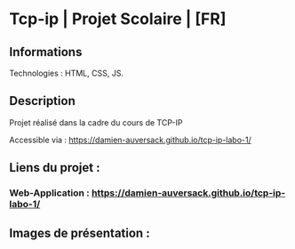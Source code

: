 # Tcp-ip | Projet Scolaire | [FR]
## Informations

Technologies : HTML, CSS, JS.

## Description

Projet réalisé dans la cadre du cours de TCP-IP

Accessible via : https://damien-auversack.github.io/tcp-ip-labo-1/

## Liens du projet :

### Web-Application : https://damien-auversack.github.io/tcp-ip-labo-1/

## Images de présentation :
